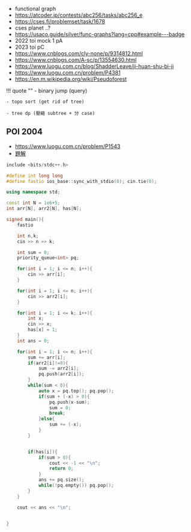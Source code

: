 - functional graph
- https://atcoder.jp/contests/abc256/tasks/abc256_e
- https://cses.fi/problemset/task/1678
-  cses planet ..?
- https://usaco.guide/silver/func-graphs?lang=cpp#example---badge
- 2022 toi mock 1 pA
- 2023 toi pC
- https://www.cnblogs.com/cly-none/p/9314812.html
- https://www.cnblogs.com/A-sc/p/13554630.html
- https://www.luogu.com.cn/blog/ShadderLeave/ji-huan-shu-bi-ji
- https://www.luogu.com.cn/problem/P4381
- https://en.m.wikipedia.org/wiki/Pseudoforest

!!! quote ""
	- binary jump (query)

	- topo sort (get rid of tree)
	
	- tree dp (壓縮 subtree + 分 case) 


## POI 2004
- https://www.luogu.com.cn/problem/P1543
- [題解](https://blog.csdn.net/weixin_30689307/article/details/101170191?spm=1001.2101.3001.6650.5&utm_medium=distribute.wap_relevant.none-task-blog-2%7Edefault%7EBlogCommendFromBaidu%7ERate-5-101170191-blog-93249322.wap_relevant_t0_download&depth_1-utm_source=distribute.wap_relevant.none-task-blog-2%7Edefault%7EBlogCommendFromBaidu%7ERate-5-101170191-blog-93249322.wap_relevant_t0_download)

```cpp linenums="1"
include <bits/stdc++.h>

#define int long long
#define fastio ios_base::sync_with_stdio(0); cin.tie(0);

using namespace std;

const int N = 1e6+5;
int arr[N], arr2[N], has[N];

signed main(){
    fastio

    int n,k;
    cin >> n >> k;

    int sum = 0;
    priority_queue<int> pq;

    for(int i = 1; i <= n; i++){
        cin >> arr[i];
    }

    for(int i = 1; i <= n; i++){
        cin >> arr2[i];
    }

    for(int i = 1; i <= k; i++){
        int x;
        cin >> x;
        has[x] = 1;
    }
    int ans = 0;

    for(int i = 1; i <= n; i++){
        sum += arr[i];
        if(arr2[i]!=0){
            sum -= arr2[i];
            pq.push(arr2[i]);
        }
        while(sum < 0){
            auto x = pq.top(); pq.pop();
            if(sum + (-x) > 0){   
                pq.push(x-sum);
                sum = 0;
                break;
            }else{
                sum += (-x);
            }
        }


        if(has[i]){
            if(sum > 0){
                cout << -1 << "\n";
                return 0;
            }
            ans += pq.size();
            while(!pq.empty()) pq.pop();
        }
    }

    cout << ans << "\n";


}
```